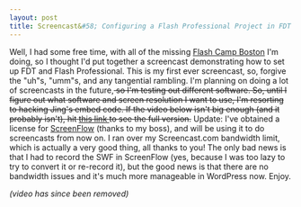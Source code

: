 ```yaml
---
layout: post
title: Screencast&#58; Configuring a Flash Professional Project in FDT
---
```


Well, I had some free time, with all of the missing <a title="Flash Camp Boston" href="http://www.remotesynthesis.com/post.cfm/free-flash-camp-in-boston-announced">Flash Camp Boston</a> I'm doing, so I thought I'd put together a screencast demonstrating how to set up FDT and Flash Professional. This is my first ever screencast, so, forgive the "uh"s, "umm"s, and any tangential rambling. I'm planning on doing a lot of screencasts in the future,<del datetime="2010-04-08T02:56:22+00:00"> so I'm testing out different software. So, until I figure out what software and screen resolution I want to use, I'm resorting to hacking Jing's embed code. If the video below isn't big enough (and it probably isn't), hit <a title="Kevin Suttle on Vimeo" href="http://vimeo.com/10756820">this link </a>to see the full version.</del> Update: I've obtained a license for <a title="Telestream - ScreenFlow" href="http://www.telestream.net/screen-flow/overview.htm">ScreenFlow</a> (thanks to my boss), and will be using it to do screencasts from now on. I ran over my Screencast.com bandwidth limit, which is actually a very good thing, all thanks to you! The only bad news is that I had to record the SWF in ScreenFlow (yes, because I was too lazy to try to convert it or re-record it), but the good news is that there are no bandwidth issues and it's much more manageable in WordPress now. Enjoy.

_(video has since been removed)_